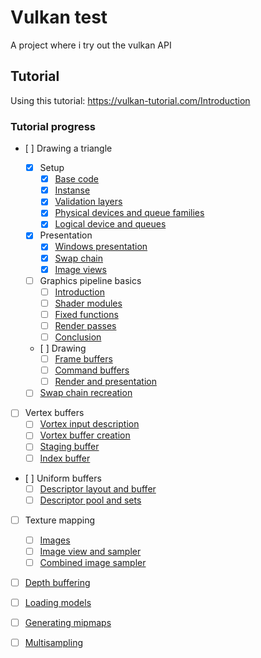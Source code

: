 # Vulkan test
A project where i try out the vulkan API

## Tutorial
Using this tutorial: 
    https://vulkan-tutorial.com/Introduction

### Tutorial progress

- [ ] Drawing a triangle

  - [x] Setup
    - [x] [Base code](https://vulkan-tutorial.com/Drawing_a_triangle/Setup/Base_code)
    - [x] [Instanse](https://vulkan-tutorial.com/Drawing_a_triangle/Setup/Instance)
    - [x] [Validation layers](https://vulkan-tutorial.com/Drawing_a_triangle/Setup/Validation_layers)
    - [x] [Physical devices and queue families](https://vulkan-tutorial.com/Drawing_a_triangle/Setup/Physical_devices_and_queue_families)
    - [x] [Logical device and queues](https://vulkan-tutorial.com/Drawing_a_triangle/Setup/Logical_device_and_queues)
  
  - [x] Presentation
    - [x] [Windows presentation](https://vulkan-tutorial.com/Drawing_a_triangle/Presentation/Window_surface)
    - [x] [Swap chain](https://vulkan-tutorial.com/Drawing_a_triangle/Presentation/Swap_chain)
    - [x] [Image views](https://vulkan-tutorial.com/Drawing_a_triangle/Presentation/Image_views)
  
  - [ ] Graphics pipeline basics
    - [ ] [Introduction](https://vulkan-tutorial.com/Drawing_a_triangle/Graphics_pipeline_basics/Introduction)
    - [ ] [Shader modules](https://vulkan-tutorial.com/Drawing_a_triangle/Graphics_pipeline_basics/Shader_modules)
    - [ ] [Fixed functions](https://vulkan-tutorial.com/Drawing_a_triangle/Graphics_pipeline_basics/Fixed_functions)
    - [ ] [Render passes](https://vulkan-tutorial.com/Drawing_a_triangle/Graphics_pipeline_basics/Render_passes)
    - [ ] [Conclusion](https://vulkan-tutorial.com/Drawing_a_triangle/Graphics_pipeline_basics/Conclusion)
  
  - [ ] Drawing
    - [ ] [Frame buffers](https://vulkan-tutorial.com/Drawing_a_triangle/Drawing/Framebuffers)
    - [ ] [Command buffers](https://vulkan-tutorial.com/Drawing_a_triangle/Drawing/Command_buffers)
    - [ ] [Render and presentation](https://vulkan-tutorial.com/Drawing_a_triangle/Drawing/Rendering_and_presentation)
  
  - [ ] [Swap chain recreation](https://vulkan-tutorial.com/Drawing_a_triangle/Swap_chain_recreation)

- [ ] Vertex buffers
  - [ ] [Vortex input description](https://vulkan-tutorial.com/Drawing_a_triangle/Swap_chain_recreation)
  - [ ] [Vortex buffer creation](https://vulkan-tutorial.com/Vertex_buffers/Vertex_buffer_creation)
  - [ ] [Staging buffer](https://vulkan-tutorial.com/Vertex_buffers/Staging_buffer)
  - [ ] [Index buffer](https://vulkan-tutorial.com/Vertex_buffers/Index_buffer)

- [ ] Uniform buffers
  - [ ] [Descriptor layout and buffer](https://vulkan-tutorial.com/Uniform_buffers/Descriptor_layout_and_buffer)
  - [ ] [Descriptor pool and sets](https://vulkan-tutorial.com/Uniform_buffers/Descriptor_pool_and_sets)

- [ ] Texture mapping
  - [ ] [Images](https://vulkan-tutorial.com/Texture_mapping/Images)
  - [ ] [Image view and sampler](https://vulkan-tutorial.com/Texture_mapping/Image_view_and_sampler)
  - [ ] [Combined image sampler](https://vulkan-tutorial.com/Texture_mapping/Combined_image_sampler)

- [ ] [Depth buffering](https://vulkan-tutorial.com/Depth_buffering) 

- [ ] [Loading models](https://vulkan-tutorial.com/Loading_models)

- [ ] [Generating mipmaps](https://vulkan-tutorial.com/Generating_Mipmaps)

- [ ] [Multisampling](https://vulkan-tutorial.com/Multisampling)

